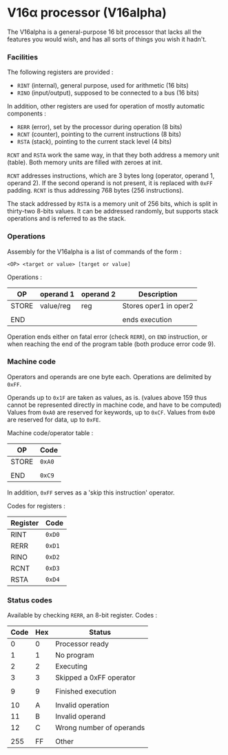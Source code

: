 V16α processor (V16alpha)
=========================

The V16alpha is a general-purpose 16 bit processor that lacks all the
features you would wish, and has all sorts of things you wish it hadn't.


### Facilities

The following registers are provided :

 - `RINT` (internal), general purpose, used for arithmetic (16 bits)
 - `RINO` (input/output), supposed to be connected to a bus (16 bits)
 
In addition, other registers are used for operation of mostly automatic
components :
 
 - `RERR` (error), set by the processor during operation (8 bits)
 - `RCNT` (counter), pointing to the current instructions (8 bits)
 - `RSTA` (stack), pointing to the current stack level (4 bits)


`RCNT` and `RSTA` work the same way, in that they both address a memory
unit (table). Both memory units are filled with zeroes at init.

`RCNT` addresses instructions, which are 3 bytes long (operator, 
operand 1, operand 2). If the second operand is not present, it is
replaced with `0xFF` padding. `RCNT` is thus addressing 768 bytes
(256 instructions).

The stack addressed by `RSTA` is a memory unit of 256 bits, which is
split in thirty-two 8-bits values. It can be addressed randomly, but
supports stack operations and is referred to as the stack.

### Operations

Assembly for the V16alpha is a list of commands of the form :

`<OP> <target or value> [target or value]`

Operations :

|  OP   | operand 1 | operand 2 | Description            |
|-------|-----------|-----------|------------------------|
| STORE | value/reg | reg       | Stores oper1 in oper2  |
|       |           |           |                        |
| END   |           |           | ends execution         |

Operation ends either on fatal error (check `RERR`), on `END`
instruction, or when reaching the end of the program table
(both produce error code 9).

### Machine code

Operators and operands are one byte each.
Operations are delimited by `0xFF`.

Operands up to `0x1F` are taken as values, as is.
(values above 159 thus cannot be represented directly in machine code,
and have to be computed)
Values from `0xA0` are reserved for keywords, up to `0xCF`.
Values from `0xD0` are reserved for data, up to `0xFE`.

Machine code/operator table :

|  OP   | Code |
|-------|------|
| STORE |`0xA0`|
|       |      |
| END   |`0xC9`|

In addition, `0xFF` serves as a 'skip this instruction' operator.

Codes for registers :

| Register | Code |
|----------|------|
| RINT     |`0xD0`|
| RERR     |`0xD1`|
| RINO     |`0xD2`|
| RCNT     |`0xD3`|
| RSTA     |`0xD4`|


### Status codes

Available by checking `RERR`, an 8-bit register. Codes :

| Code | Hex | Status                   |
|------|-----|--------------------------|
| 0    | 0   | Processor ready          |
| 1    | 1   | No program               |
| 2    | 2   | Executing                |
| 3    | 3   | Skipped a 0xFF operator  |
|      |     |                          |
| 9    | 9   | Finished execution       |
|      |     |                          |
| 10   | A   | Invalid operation        |
| 11   | B   | Invalid operand          |
| 12   | C   | Wrong number of operands |
|      |     |                          |
| 255  | FF  | Other                    |







